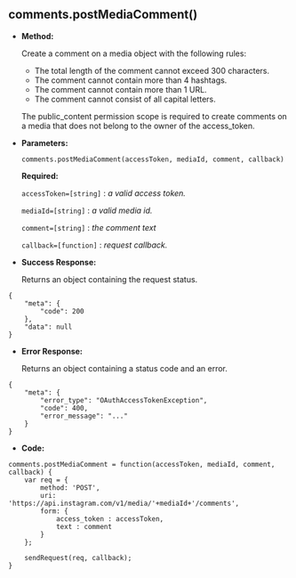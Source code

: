 **comments.postMediaComment()**
----

* **Method:**
  
	
  Create a comment on a media object with the following rules:
  
  * The total length of the comment cannot exceed 300 characters.
  * The comment cannot contain more than 4 hashtags.
  * The comment cannot contain more than 1 URL.
  * The comment cannot consist of all capital letters.
  
  The public_content permission scope is required to create comments on a media that does not belong to the owner of  the access_token.
	
*  **Parameters:**

	```
	comments.postMediaComment(accessToken, mediaId, comment, callback)
	```

   **Required:**
 
   `accessToken=[string]` : *a valid access token.*

   `mediaId=[string]` : *a valid media id.*

   `comment=[string]` : *the comment text*
   
   `callback=[function]` : *request callback.*   

* **Success Response:**
	
    Returns an object containing the request status.
	
```
{
    "meta": {
        "code": 200
    }, 
    "data": null
}
```
 
* **Error Response:**
	
    Returns an object containing a status code and an error.
	
```
{
	"meta": {
		"error_type": "OAuthAccessTokenException",
		"code": 400,
		"error_message": "..."
	}
}
```

* **Code:**

```
comments.postMediaComment = function(accessToken, mediaId, comment, callback) {
    var req = {
        method: 'POST',
        uri: 'https://api.instagram.com/v1/media/'+mediaId+'/comments',
        form: {
            access_token : accessToken,
            text : comment
        }
    };

    sendRequest(req, callback);
}
```